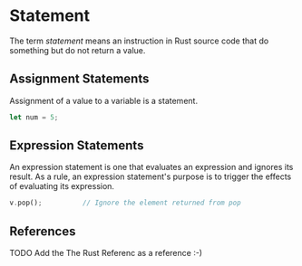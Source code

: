 # Statement

The term *statement* means an instruction in Rust source code that do something but do not return a value.

## Assignment Statements

Assignment of a value to a variable is a statement.

```Rust
let num = 5;
```

## Expression Statements

An expression statement is one that evaluates an expression and ignores its result. As a rule, an expression statement's purpose is to trigger the effects of evaluating its expression.

```Rust
v.pop();          // Ignore the element returned from pop
```

## References

TODO Add the The Rust Referenc as a reference :-)
